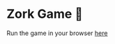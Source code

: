 # Zork Game 👾

Run the game in your browser [here](https://replit.com/@GarrettCox/ZorkGame#Main.java)
